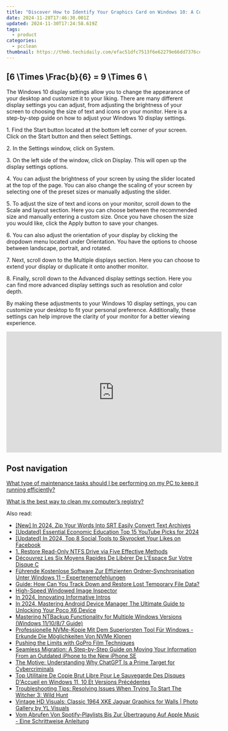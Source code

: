 ```yaml
---
title: "Discover How to Identify Your Graphics Card on Windows 10: A Comprehensive Guide by YL Computing"
date: 2024-11-28T17:46:30.001Z
updated: 2024-11-30T17:24:58.619Z
tags:
  - product
categories:
  - pcclean
thumbnail: https://thmb.techidaily.com/efac51dfc7513f6e62279e66dd7376ce64f0f15cd255e5dc5db28c7cff1f9e3c.jpg
---
```


## \[6 \Times \Frac{b}{6} = 9 \Times 6 \

The Windows 10 display settings allow you to change the appearance of your desktop and customize it to your liking. There are many different display settings you can adjust, from adjusting the brightness of your screen to choosing the size of text and icons on your monitor. Here is a step-by-step guide on how to adjust your Windows 10 display settings. 

1\. Find the Start button located at the bottom left corner of your screen. Click on the Start button and then select Settings.

2\. In the Settings window, click on System.

3\. On the left side of the window, click on Display. This will open up the display settings options. 

4\. You can adjust the brightness of your screen by using the slider located at the top of the page. You can also change the scaling of your screen by selecting one of the preset sizes or manually adjusting the slider.

5\. To adjust the size of text and icons on your monitor, scroll down to the Scale and layout section. Here you can choose between the recommended size and manually entering a custom size. Once you have chosen the size you would like, click the Apply button to save your changes.

6\. You can also adjust the orientation of your display by clicking the dropdown menu located under Orientation. You have the options to choose between landscape, portrait, and rotated.

7\. Next, scroll down to the Multiple displays section. Here you can choose to extend your display or duplicate it onto another monitor.

8\. Finally, scroll down to the Advanced display settings section. Here you can find more advanced display settings such as resolution and color depth. 

By making these adjustments to your Windows 10 display settings, you can customize your desktop to fit your personal preference. Additionally, these settings can help improve the clarity of your monitor for a better viewing experience.

<!-- affiliate ads begin -->
<iframe width="560" height="315" src="https://www.youtube.com/embed/6xGqSETroqA?si=4C1GPgXi-AksR_oO" title="YouTube video player" frameborder="0" allow="accelerometer; autoplay; clipboard-write; encrypted-media; gyroscope; picture-in-picture; web-share" referrerpolicy="strict-origin-when-cross-origin" allowfullscreen></iframe>
<!-- affiliate ads end -->

## Post navigation

[What type of maintenance tasks should I be performing on my PC to keep it running efficiently?](https://tools.techidaily.com/pcclean/products/)

[What is the best way to clean my computer’s registry?](https://tools.techidaily.com/pcclean/products/)

<ins class="adsbygoogle"
     style="display:block"
     data-ad-format="autorelaxed"
     data-ad-client="ca-pub-7571918770474297"
     data-ad-slot="1223367746"></ins>

<ins class="adsbygoogle"
     style="display:block"
     data-ad-client="ca-pub-7571918770474297"
     data-ad-slot="8358498916"
     data-ad-format="auto"
     data-full-width-responsive="true"></ins>

<span class="atpl-alsoreadstyle">Also read:</span>
<div><ul>
<li><a href="https://fox-helps.techidaily.com/new-in-2024-zip-your-words-into-srt-easily-convert-text-archives/"><u>[New] In 2024, Zip Your Words Into SRT Easily Convert Text Archives</u></a></li>
<li><a href="https://youtube-webster.techidaily.com/ed-essential-economic-education-top-15-youtube-picks-for-2024/"><u>[Updated] Essential Economic Education Top 15 YouTube Picks for 2024</u></a></li>
<li><a href="https://facebook-video-content.techidaily.com/updated-in-2024-top-8-social-tools-to-skyrocket-your-likes-on-facebook/"><u>[Updated] In 2024, Top 8 Social Tools to Skyrocket Your Likes on Facebook</u></a></li>
<li><a href="https://win-cloud.techidaily.com/1-restore-read-only-ntfs-drive-via-five-effective-methods/"><u>1. Restore Read-Only NTFS Drive via Five Effective Methods</u></a></li>
<li><a href="https://win-cloud.techidaily.com/decouvrez-les-six-moyens-rapides-de-liberer-de-lespace-sur-votre-disque-c/"><u>Découvrez Les Six Moyens Rapides De Libérer De L'Espace Sur Votre Disque C</u></a></li>
<li><a href="https://win-cloud.techidaily.com/fuhrende-kostenlose-software-zur-effizienten-ordner-synchronisation-unter-windows-11-expertenempfehlungen/"><u>Führende Kostenlose Software Zur Effizienten Ordner-Synchronisation Unter Windows 11 – Expertenempfehlungen</u></a></li>
<li><a href="https://win-cloud.techidaily.com/guide-how-can-you-track-down-and-restore-lost-temporary-file-data/"><u>Guide: How Can You Track Down and Restore Lost Temporary File Data?</u></a></li>
<li><a href="https://extra-information.techidaily.com/high-speed-windowed-image-inspector/"><u>High-Speed Windowed Image Inspector</u></a></li>
<li><a href="https://youtube-sure.techidaily.com/24-innovating-informative-intros/"><u>In 2024, Innovating Informative Intros</u></a></li>
<li><a href="https://easy-unlock-android.techidaily.com/in-2024-mastering-android-device-manager-the-ultimate-guide-to-unlocking-your-poco-x6-device-by-drfone-android/"><u>In 2024, Mastering Android Device Manager The Ultimate Guide to Unlocking Your Poco X6 Device</u></a></li>
<li><a href="https://win-cloud.techidaily.com/mastering-ntbackup-functionality-for-multiple-windows-versions-windows-111087-guide/"><u>Mastering NTBackup Functionality for Multiple Windows Versions (Windows 11/10/8/7 Guide)</u></a></li>
<li><a href="https://win-cloud.techidaily.com/professionelle-nvme-kopie-mit-dem-superiorsten-tool-fur-windows-erkunde-die-moglichkeiten-von-nvme-klonen/"><u>Professionelle NVMe-Kopie Mit Dem Superiorsten Tool Für Windows - Erkunde Die Möglichkeiten Von NVMe Klonen</u></a></li>
<li><a href="https://extra-resources.techidaily.com/pushing-the-limits-with-gopro-film-techniques/"><u>Pushing the Limits with GoPro Film Techniques</u></a></li>
<li><a href="https://win-cloud.techidaily.com/seamless-migration-a-step-by-step-guide-on-moving-your-information-from-an-outdated-iphone-to-the-new-iphone-se/"><u>Seamless Migration: A Step-by-Step Guide on Moving Your Information From an Outdated iPhone to the New iPhone SE</u></a></li>
<li><a href="https://tech-revival.techidaily.com/the-motive-understanding-why-chatgpt-is-a-prime-target-for-cybercriminals/"><u>The Motive: Understanding Why ChatGPT Is a Prime Target for Cybercriminals</u></a></li>
<li><a href="https://win-cloud.techidaily.com/top-utilitaire-de-copie-brut-libre-pour-le-sauvegarde-des-disques-daccueil-en-windows-11-10-et-versions-precedentes/"><u>Top Utilitaire De Copie Brut Libre Pour Le Sauvegarde Des Disques D'Accueil en Windows 11, 10 Et Versions Précédentes</u></a></li>
<li><a href="https://win-answers.techidaily.com/troubleshooting-tips-resolving-issues-when-trying-to-start-the-witcher-3-wild-hunt/"><u>Troubleshooting Tips: Resolving Issues When Trying To Start The Witcher 3: Wild Hunt</u></a></li>
<li><a href="https://solve-info.techidaily.com/vintage-hd-visuals-classic-1964-xke-jaguar-graphics-for-walls-photo-gallery-by-yl-visuals/"><u>Vintage HD Visuals: Classic 1964 XKE Jaguar Graphics for Walls | Photo Gallery by YL Visuals</u></a></li>
<li><a href="https://win-cloud.techidaily.com/vom-abrufen-von-spotify-playlists-bis-zur-ubertragung-auf-apple-music-eine-schrittweise-anleitung/"><u>Vom Abrufen Von Spotify-Playlists Bis Zur Übertragung Auf Apple Music - Eine Schrittweise Anleitung</u></a></li>
</ul></div>

